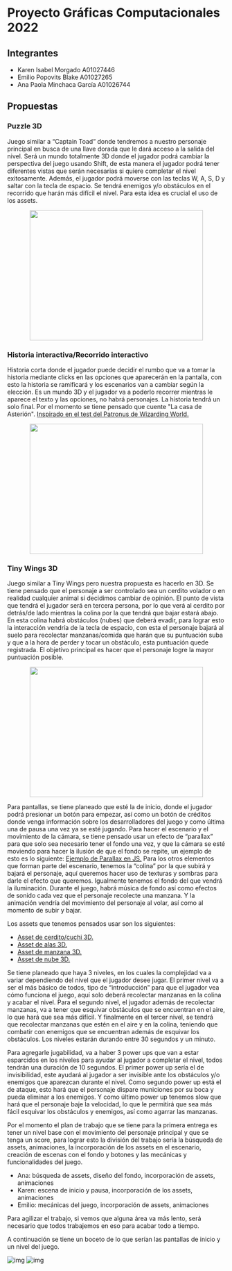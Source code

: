 # Proyecto Gráficas Computacionales 2022

## Integrantes
* Karen Isabel Morgado A01027446
* Emilio Popovits Blake A01027265
* Ana Paola Minchaca García A01026744


## Propuestas 
### Puzzle 3D
Juego similar a “Captain Toad” donde tendremos a nuestro personaje principal en busca de una llave dorada que le dará acceso a la salida del nivel. Será un mundo totalmente 3D donde el jugador podrá cambiar la perspectiva del juego usando Shift, de esta manera el jugador podrá tener diferentes vistas que serán necesarias si quiere completar el nivel exitosamente. Además, el jugador podrá moverse con las teclas W, A, S, D y saltar con la tecla de espacio. Se tendrá enemigos y/o obstáculos en el recorrido que harán más difícil el nivel. Para esta idea es crucial el uso de los assets.

<p align="center">
  <img width="400" height="300" src="https://i.blogs.es/faf0f1/captain/840_560.jpg">
</p>

### Historia interactiva/Recorrido interactivo
Historia corta donde el jugador puede decidir el rumbo que va a tomar la historia mediante clicks en las opciones que aparecerán en la pantalla, con esto la historia se ramificará y los escenarios van a cambiar según la elección. Es un mundo 3D y el jugador va a poderlo recorrer mientras le aparece el texto y las opciones, no habrá personajes. La historia tendrá un solo final. Por el momento se tiene pensado que cuente "La casa de Asterión". [Inspirado en el test del Patronus de Wizarding World.](https://www.youtube.com/watch?v=4jTMGnALzwM)

<p align="center">
  <img width="400" height="300" src="https://user-images.githubusercontent.com/42215143/158502634-e51e8c72-db81-4941-9c87-5c28e640a6e9.png">
</p>

### Tiny Wings 3D
Juego similar a Tiny Wings pero nuestra propuesta es hacerlo en 3D. Se tiene pensado que el personaje a ser controlado sea un cerdito volador o en realidad cualquier animal si decidimos cambiar de opinión. El punto de vista que tendrá el jugador será en tercera persona, por lo que verá al cerdito por detrás/de lado mientras la colina por la que tendrá que bajar estará abajo. En esta colina habrá obstáculos (nubes) que deberá evadir, para lograr esto la interacción vendría de la tecla de espacio, con esta el personaje bajará al suelo para recolectar manzanas/comida que harán que su puntuación suba y que a la hora de perder y tocar un obstáculo, esta puntuación quede registrada. El objetivo principal es hacer que el personaje logre la mayor puntuación posible. 

<p align="center">
  <img width="400" height="300" src="https://www.cnet.com/a/img/resize/6e06af91b18323fa1df098972e5afdb5fc1e9f9e/hub/2011/02/28/23d65373-cbf2-11e2-9a4a-0291187b029a/orig-tw1.jpg?auto=webp&width=768">
</p>

Para pantallas, se tiene planeado que esté la de inicio, donde el jugador podrá presionar un botón para empezar, así como un botón de créditos donde venga información sobre los desarrolladores del juego y como última una de pausa una vez ya se esté jugando. Para hacer el escenario y el movimiento de la cámara, se tiene pensado usar un efecto de “parallax” para que solo sea necesario tener el fondo una vez, y que la cámara se esté moviendo para hacer la ilusión de que el fondo se repite, un ejemplo de esto es lo siguiente: [Ejemplo de Parallax en JS.](https://codepen.io/novogrammer/pen/eJzVRz) Para los otros elementos que forman parte del escenario, tenemos la “colina” por la que subirá y bajará el personaje, aquí queremos hacer uso de texturas y sombras para darle el efecto que queremos. Igualmente tenemos el fondo del que vendrá la iluminación. Durante el juego, habrá música de fondo así como efectos de sonido cada vez que el personaje recolecte una manzana. Y la animación vendría del movimiento del personaje al volar, así como al momento de subir y bajar. 

Los assets que tenemos pensados usar son los siguientes:
* [Asset de cerdito/cuchi 3D.](https://www.cgtrader.com/free-3d-models/animals/mammal/cute-pig-e9e66a0b-5d45-49c8-bb4b-2cd97ac16037)
* [Asset de alas 3D.](https://www.cgtrader.com/free-3d-models/character/other/angel-wings-type-3)
* [Asset de manzana 3D.](https://www.turbosquid.com/3d-models/apple-cartoon-3d-1495154)
* [Asset de nube 3D.](https://www.turbosquid.com/3d-models/cloud-3d-model-1340488)

Se tiene planeado que haya 3 niveles, en los cuales la complejidad va a variar dependiendo del nivel que el jugador desee jugar. El primer nivel va a ser el más básico de todos, tipo de “introducción” para que el jugador vea cómo funciona el juego, aquí solo deberá recolectar manzanas en la colina y acabar el nivel. Para el segundo nivel, el jugador además de recolectar manzanas, va a tener que esquivar obstáculos que se encuentran en el aire, lo que hará que sea más difícil. Y finalmente en el tercer nivel, se tendrá que recolectar manzanas que estén en el aire y en la colina, teniendo que combatir con enemigos que se encuentran además de esquivar los obstáculos. Los niveles estarán durando entre 30 segundos y un minuto.

Para agregarle jugabilidad, va a haber 3 power ups que van a estar esparcidos en los niveles para ayudar al jugador a completar el nivel, todos tendrán una duración de 10 segundos. El primer power up sería el de invisibilidad, este ayudará al jugador a ser invisible ante los obstáculos y/o enemigos que aparezcan durante el nivel. Como segundo power up está el de ataque, esto hará que el personaje dispare municiones por su boca y pueda eliminar a los enemigos. Y como último power up tenemos slow que hará que el personaje baje la velocidad, lo que le permitirá que sea más fácil esquivar los obstáculos y enemigos, así como agarrar las manzanas.

Por el momento el plan de trabajo que se tiene para la primera entrega es tener un nivel base con el movimiento del personaje principal y que se tenga un score, para lograr esto la división del trabajo sería la búsqueda de assets, animaciones, la incorporación de los assets en el escenario, creación de escenas con el fondo y botones y las mecánicas y funcionalidades del juego. 
* Ana: búsqueda de assets, diseño del fondo, incorporación de assets, animaciones
* Karen: escena de inicio y pausa, incorporación de los assets, animaciones
* Emilio: mecánicas del juego, incorporación de assets, animaciones

Para agilizar el trabajo, si vemos que alguna área va más lento, será necesario que todos trabajemos en eso para acabar todo a tiempo. 

A continuación se tiene un boceto de lo que serían las pantallas de inicio y un nivel del juego. 

![img](https://cdn.discordapp.com/attachments/853383945805758464/954559756561944586/unknown.png)
![img](https://cdn.discordapp.com/attachments/853383945805758464/954559809426976788/unknown.png)



